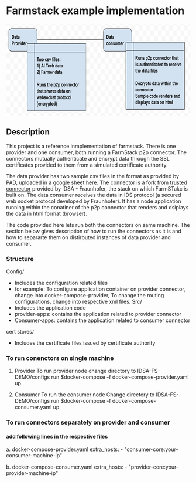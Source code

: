 # Farmstack example implementation

<img src="workspace-architect.png"  height="250">

## Description
This project is a reference inmplementation of farmstack. There is one provider and one consumer, both running a FarmStack p2p connector. The connectors mutually authenticate and encrypt data through the SSL certificates provided to them from a simulated certificate authority. 

The data provider has two sample csv files in the format as provided by PAD, uploaded in a google sheet [here]( https://docs.google.com/spreadsheets/d/1zrf4L7xoQ5MN76wM4T84WyWSmQFI6oA9/edit#gid=1033715415). The connector is a fork from [trusted connector](https://github.com/industrial-data-space/trusted-connector/) provided by IDSA - Fraunhofer, the stack on which FarmSTakc is built on. The data consumer receives the data in IDS protocol (a secured web socket protocol developed by Fraunhofer). It has a node application running within the conatiner of the p2p connector that renders and dsiplays the data in html format (browser).

The code provided here lets run both the connectors on same machine. The section below gives description of how to run the connectors as it is and how to separarte them on distirbuted instances of data provider and consumer.

### Structure

Config/ 
 - Includes the configuration related files 
 - for example: 
        To configure application container on provider connector, change into docker-compose-provider, 
        To change the routing configurations, change into respective xml files.
Src/ 
 - Includes the application code 
 - provider-apps: contains the application related to provider connector
 - Consumer-apps: contains the application related to consumer connector

cert stores/
 - Includes the certificate files issued by certificate authority


### To run conenctors on single machine

1. Provider
    To run provider node
        change directory to IDSA-FS-DEMO/configs
        run $docker-compose -f docker-compose-provider.yaml up
        </br>

2. Consumer
    To run the consumer node
        Change directory to IDSA-FS-DEMO/configs
        run $docker-compose -f docker-compose-consumer.yaml up
        </br>


 ### To run connectors separately on provider and consumer
 
  #### add following lines in the respective files
   
   a. docker-compose-provider.yaml 
        extra_hosts:
            - "consumer-core:your-consumer-machine-ip"
            
   b. docker-compose-consumer.yaml
        extra_hosts:
            - "provider-core:your-provider-machine-ip"
        

